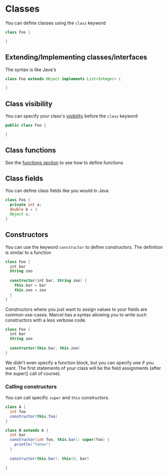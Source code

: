 # Classes

You can define classes using the `class` keyword

```kotlin
class Foo {

}
```

## Extending/Implementing classes/interfaces

The syntax is like Java's

```java
class Foo extends Object implements List<Integer> {

}
```

## Class visibility

You can specify your class's [visibility](./visibility.md) before the `class` keyword

```kotlin
public class Foo {

}
```

## Class functions

See the [functions section](./functions.md) to see how to define functions

## Class fields

You can define class fields like you would in Java

```java
class Foo {
  private int a;
  double b = 3
  Object c;
}
```

## Constructors
You can use the keyword `constructor` to define constructors. The definition is similar to a function

```kotlin
class Foo {
  int bar
  String zoo
  
  constructor(int bar, String zoo) {
    this.bar = bar
    this.zoo = zoo
  }
}
```

Constructors where you just want to assign values to your fields are common use-cases. Marcel has a syntax
allowing you to write such constructors with a less verbose code.
```kotlin
class Foo {
  int bar
  String zoo
  
  constructor(this.bar, this.zoo)
}
```

We didn't even specify a function block, but you can specify one if you want. The first statements
of your class will be the field assignments (after the super() call of course).

### Calling constructors
You can call specific `super` and `this` constructors.

```java
class A {
  int foo
  constructor(this.foo)
}

class B extends A {
  int bar
  constructor(int foo, this.bar): super(foo) {
    println("Yahoo")  
  }
  
  constructor(this.bar): this(0, bar)

}
```
